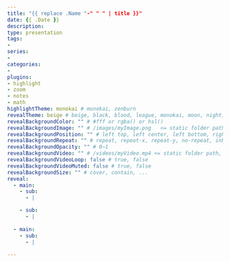 ```yaml
---
title: "{{ replace .Name "-" " " | title }}"
date: {{ .Date }}
description: 
type: presentation
tags:
-
series:
-
categories:
-
plugins:
- highlight
- zoom
- notes
- math
highlightTheme: monokai # monokai, zenburn
revealTheme: beige # beige, black, blood, league, monokai, moon, night, serif, simple, sky, solarized, white
revealBackgroundColor: "" # #fff or rgba() or hsl()
revealBackgroundImage: "" # /images/myImage.png   <= static folder path
revealBackgroundPosition: "" # left top, left center, left bottom, right top, right center ...
revealBackgroundRepeat: "" # repeat, repeat-x, repeat-y, no-repeat, inherit
revealBackgroundOpacity: "" # 0~1
revealBackgroundVideo: "" # /videos/myVideo.mp4 <= static folder path, A single video source, or a comma separated list of video sources.
revealBackgroundVideoLoop: false # true, false
revealBackgroundVideoMuted: false # true, false
revealBackgroundSize: "" # cover, contain, ...
reveal: 
  - main:
    - sub: 
      - | 

    - sub: 
      - | 
      
  - main:
    - sub: 
      - |
      
---
```

